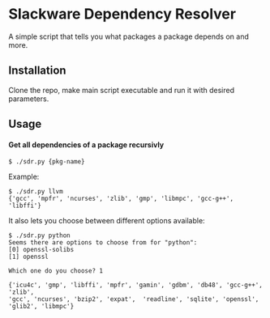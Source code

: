 # Slackware Dependency Resolver

A simple script that tells you what packages a package depends on and more.


## Installation

Clone the repo, make main script executable and run it with desired parameters.

## Usage

#### Get all dependencies of a package recursivly

    $ ./sdr.py {pkg-name}

Example:

    $ ./sdr.py llvm
    {'gcc', 'mpfr', 'ncurses', 'zlib', 'gmp', 'libmpc', 'gcc-g++', 'libffi'}

It also lets you choose between different options available:

    $ ./sdr.py python
    Seems there are options to choose from for "python":
    [0] openssl-solibs
    [1] openssl

    Which one do you choose? 1
    
    {'icu4c', 'gmp', 'libffi', 'mpfr', 'gamin', 'gdbm', 'db48', 'gcc-g++', 'zlib',
    'gcc', 'ncurses', 'bzip2', 'expat',  'readline', 'sqlite', 'openssl', 'glib2', 'libmpc'}
